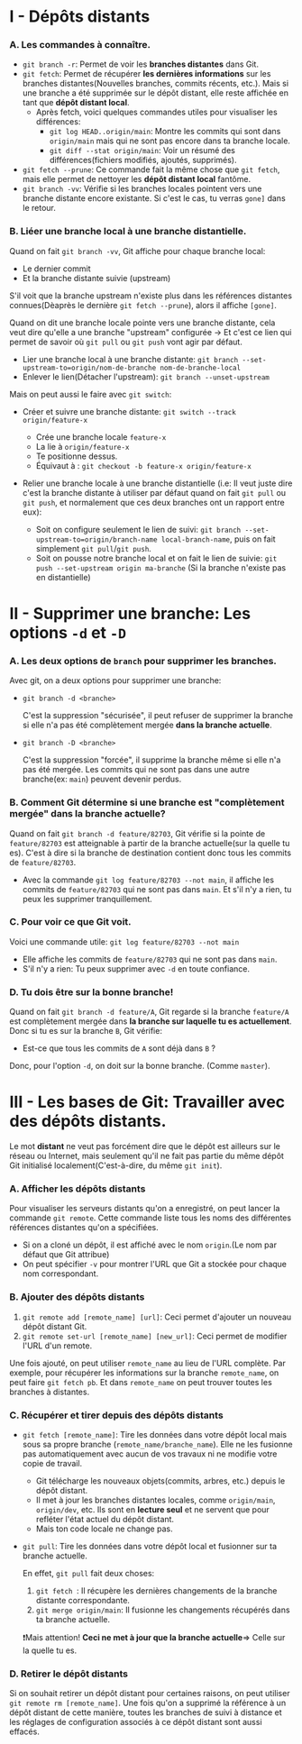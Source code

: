 # I - Dépôts distants
### A. Les commandes à connaître.
* ``git branch -r``: Permet de voir les __branches distantes__ dans Git.
* ``git fetch``: Permet de récupérer __les dernières informations__ sur les branches distantes(Nouvelles branches, commits récents, etc.). Mais si une branche a été supprimée sur le dépôt distant, elle reste affichée en tant que __dépôt distant local__.
	* Après fetch, voici quelques commandes utiles pour visualiser les différences:
		* ``git log HEAD..origin/main``: Montre les commits qui sont dans ``origin/main`` mais qui ne sont pas encore dans ta branche locale.
		* ``git diff --stat origin/main``: Voir un résumé des différences(fichiers modifiés, ajoutés, supprimés).
* ``git fetch --prune``: Ce commande fait la même chose que ``git fetch``, mais elle permet de nettoyer les __dépôt distant local__ fantôme.
* ``git branch -vv``: Vérifie si les branches locales pointent vers une branche distante encore existante. Si c'est le cas, tu verras ``gone]`` dans le retour.


### B. Liéer une branche local à une branche distantielle.
Quand on fait ``git branch -vv``, Git affiche pour chaque branche local:
* Le dernier commit
* Et la branche distante suivie (upstream)

S'il voit que la branche upstream n'existe plus dans les références distantes connues(Dèaprès le dernière ``git fetch --prune``), alors il affiche ``[gone]``.

Quand on dit une branche locale pointe vers une branche distante, cela veut dire qu'elle a une branche "upstream" configurée -> Et c'est ce lien qui permet de savoir où ``git pull`` ou ``git push`` vont agir par défaut.
* Lier une branche local à une branche distante: ``git branch --set-upstream-to=origin/nom-de-branche nom-de-branche-local``
* Enlever le lien(Détacher l'upstream): ``git branch --unset-upstream``

Mais on peut aussi le faire avec ``git switch``:
* Créer et suivre une branche distante: ``git switch --track origin/feature-x``
	* Crée une branche locale ``feature-x``
	* La lie à ``origin/feature-x``
	* Te positionne dessus.
	* Équivaut à : ``git checkout -b feature-x origin/feature-x``

* Relier une branche locale à une branche distantielle (i.e: Il veut juste dire c'est la branche distante à utiliser par défaut quand on fait ``git pull`` ou ``git push``, et normalement que ces deux branches ont un rapport entre eux):
	* Soit on configure seulement le lien de suivi: ``git branch --set-upstream-to=origin/branch-name local-branch-name``, puis on fait simplement ``git pull``/``git push``.
	* Soit on pousse notre branche local et on fait le lien de suivie: ``git push --set-upstream origin ma-branche`` (Si la branche n'existe pas en distantielle)

# II - Supprimer une branche: Les options ``-d`` et ``-D``
### A. Les deux options de ``branch`` pour supprimer les branches.
Avec git, on a deux options pour supprimer une branche:
* ``git branch -d <branche>``
	
	C'est la suppression "sécurisée", il peut refuser de supprimer la branche si elle n'a pas été complètement mergée __dans la branche actuelle__.
* ``git branch -D <branche>``

	C'est la suppression "forcée", il supprime la branche même si elle n'a pas été mergée.
	Les commits qui ne sont pas dans une autre branche(ex: ``main``) peuvent devenir perdus.

### B. Comment Git détermine si une branche est "complètement mergée" dans la branche actuelle?
Quand on fait ``git branch -d feature/82703``, Git vérifie si la pointe de ``feature/82703`` est atteignable à partir de la branche actuelle(sur la quelle tu es).
C'est à dire si la branche de destination contient donc tous les commits de ``feature/82703``.
* Avec la commande ``git log feature/82703 --not main``, il affiche les commits de ``feature/82703`` qui ne sont pas dans ``main``. Et s'il n'y a rien, tu peux les supprimer tranquillement.

### C. Pour voir ce que Git voit.
Voici une commande utile: ``git log feature/82703 --not main``
* Elle affiche les commits de ``feature/82703`` qui ne sont pas dans ``main``.
* S'il n'y a rien: Tu peux supprimer avec ``-d`` en toute confiance.

### D. Tu dois être sur la bonne branche!
Quand on fait ``git branch -d feature/A``, Git regarde si la branche ``feature/A`` est complètement mergée dans __la branche sur laquelle tu es actuellement__. Donc si tu es sur la branche ``B``, Git vérifie:
* Est-ce que tous les commits de ``A`` sont déjà dans ``B`` ?

Donc, pour l'option ``-d``, on doit sur la bonne branche. (Comme ``master``).

# III - Les bases de Git: Travailler avec des dépôts distants.
Le mot __distant__ ne veut pas forcément dire que le dépôt est ailleurs sur le réseau ou Internet, mais seulement qu'il ne fait pas partie du même dépôt Git initialisé localement(C'est-à-dire, du même ``git init``).

### A. Afficher les dépôts distants
Pour visualiser les serveurs distants qu'on a enregistré, on peut lancer la commande ``git remote``.
Cette commande liste tous les noms des différentes références distantes qu'on a spécifiées.
* Si on a cloné un dépôt, il est affiché avec le nom ``origin``.(Le nom par défaut que Git attribue)
* On peut spécifier ``-v`` pour montrer l'URL que Git a stockée pour chaque nom correspondant.


### B. Ajouter des dépôts distants
1. ``git remote add [remote_name] [url]``: Ceci permet d'ajouter un nouveau dépôt distant Git.
2. ``git remote set-url [remote_name] [new_url]``: Ceci permet de modifier l'URL d'un remote.

Une fois ajouté, on peut utiliser ``remote_name`` au lieu de l'URL complète. Par exemple, pour récupérer les informations sur la branche ``remote_name``, on peut faire ``git fetch pb``.
Et dans ``remote_name`` on peut trouver toutes les branches à distantes.

### C. Récupérer et tirer depuis des dépôts distants
* ``git fetch [remote_name]``: Tire les données dans votre dépôt local mais sous sa propre branche (``remote_name/branche_name``). Elle ne les fusionne pas automatiquement avec aucun de vos travaux ni ne modifie votre copie de travail.
	* Git télécharge les nouveaux objets(commits, arbres, etc.) depuis le dépôt distant.
	* Il met à jour les branches distantes locales, comme ``origin/main``, ``origin/dev``, etc. Ils sont en __lecture seul__ et ne servent que pour refléter l'état actuel du dépôt distant.
	* Mais ton code locale ne change pas.
* ``git pull``: Tire les données dans votre dépôt local et fusionner sur ta branche actuelle.
	
	En effet, ``git pull`` fait deux choses:
	1. ``git fetch ``: Il récupère les dernières changements de la branche distante correspondante. 
	2. ``git merge origin/main``: Il fusionne les changements récupérés dans ta branche actuelle.

	❗Mais attention! __Ceci ne met à jour que la branche actuelle__=> Celle sur la quelle tu es.

### D. Retirer le dépôt distants
Si on souhait retirer un dépôt distant pour certaines raisons, on peut utiliser ``git remote rm [remote_name]``.
Une fois qu'on a supprimé la référence à un dépôt distant de cette manière, toutes les branches de suivi à distance et les réglages de configuration associés à ce dépôt distant sont aussi effacés.








